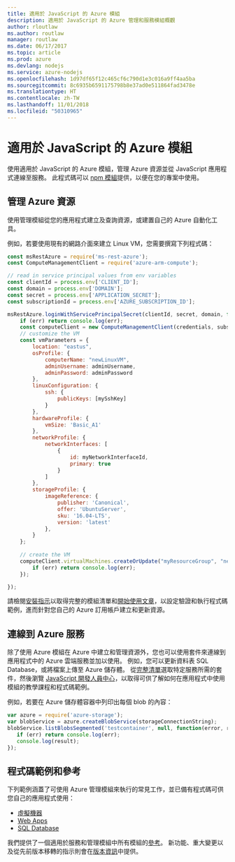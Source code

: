 ```yaml
---
title: 適用於 JavaScript 的 Azure 模組
description: 適用於 JavaScript 的 Azure 管理和服務模組概觀
author: rloutlaw
ms.author: routlaw
manager: routlaw
ms.date: 06/17/2017
ms.topic: article
ms.prod: azure
ms.devlang: nodejs
ms.service: azure-nodejs
ms.openlocfilehash: 1d97df65f12c465cf6c790d1e3c016a9ff4aa5ba
ms.sourcegitcommit: 8c6935b6591175798b8e37ad0e511864fad3478e
ms.translationtype: HT
ms.contentlocale: zh-TW
ms.lasthandoff: 11/01/2018
ms.locfileid: "50310965"
---
```

# <a name="azure-modules-for-javascript"></a>適用於 JavaScript 的 Azure 模組

使用適用於 JavaScript 的 Azure 模組，管理 Azure 資源並從 JavaScript 應用程式連線至服務。 此程式碼可以 [npm 模組](node-sdk-azure-install.md)提供，以便在您的專案中使用。 

## <a name="manage-azure-resources"></a>管理 Azure 資源

使用管理模組從您的應用程式建立及查詢資源，或建置自己的 Azure 自動化工具。 

例如，若要使用現有的網路介面來建立 Linux VM，您需要撰寫下列程式碼：

```javascript
const msRestAzure = require('ms-rest-azure');
const ComputeManagementClient = require('azure-arm-compute');

// read in service principal values from env variables
const clientId = process.env['CLIENT_ID'];
const domain = process.env['DOMAIN'];
const secret = process.env['APPLICATION_SECRET'];
const subscriptionId = process.env['AZURE_SUBSCRIPTION_ID'];

msRestAzure.loginWithServicePrincipalSecret(clientId, secret, domain, function (err, credentials, subscriptions) {
    if (err) return console.log(err);
    const computeClient = new ComputeManagementClient(credentials, subscriptionId);
    // customize the VM 
    const vmParameters = {
        location: "eastus",
        osProfile: {
            computerName: "newLinuxVM",
            adminUsername: adminUsername,
            adminPassword: adminPassword
        },
        linuxConfiguration: {
            ssh: {
                publicKeys: [mySshKey]
            }
        },
        hardwareProfile: {
            vmSize: 'Basic_A1'
        },
        networkProfile: {
            networkInterfaces: [
                {
                    id: myNetworkInterfaceId,
                    primary: true
                }
            ]
        },
        storageProfile: {
            imageReference: {
                publisher: 'Canonical',
                offer: 'UbuntuServer',
                sku: '16.04-LTS',
                version: 'latest'
            },
        }
    };
 
    // create the VM
    computeClient.virtualMachines.createOrUpdate("myResourceGroup", "newLinuxVM", vmParameters, function (err, data) {
        if (err) return console.log(err);
    });

});
```

請檢閱[安裝指示](node-sdk-azure-install.md)以取得完整的模組清單和[開始使用文章](node-sdk-azure-get-started.md)，以設定驗證和執行程式碼範例，進而針對您自己的 Azure 訂用帳戶建立和更新資源。 

## <a name="connect-to-azure-services"></a>連線到 Azure 服務

除了使用 Azure 模組在 Azure 中建立和管理資源外，您也可以使用套件來連線到應用程式中的 Azure 雲端服務並加以使用。 例如，您可以更新資料表 SQL Database，或將檔案上傳至 Azure 儲存體。 從[完整清單](node-sdk-azure-install.md)選取特定服務所需的套件，然後瀏覽 [JavaScript 開發人員中心](https://azure.microsoft.com/develop/nodejs/)，以取得可供了解如何在應用程式中使用模組的教學課程和程式碼範例。

例如，若要在 Azure 儲存體容器中列印出每個 blob 的內容：

```javascript
var azure = require('azure-storage');
var blobService = azure.createBlobService(storageConnectionString);
blobService.listBlobsSegmented('testcontainer', null, function(error, result, response) {
   if (err) return console.log(err);
   console.log(result);
});
```

## <a name="sample-code-and-reference"></a>程式碼範例和參考

下列範例涵蓋了可使用 Azure 管理模組來執行的常見工作，並已備有程式碼可供您自己的應用程式使用：

- [虛擬機器](node-samples-services-compute.md)
- [Web Apps](node-samples-services-web-and-mobile.md)
- [SQL Database](node-samples-services-database.md)
   
我們提供了一個適用於服務和管理模組中所有模組的[參考](https://docs.microsoft.com/javascript/api)。 新功能、重大變更以及從先前版本移轉的指示則會在[版本資訊](https://github.com/Azure/azure-sdk-for-node/releases)中提供。